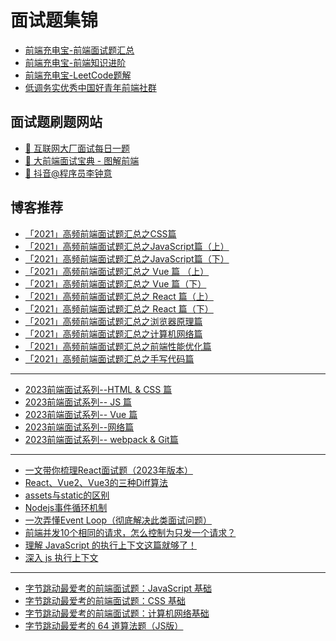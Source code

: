 <!--
 * @Author: hfWang
 * @Date: 2022-09-20 23:29:51
 * @LastEditTime: 2022-09-20 23:30:35
 * @Description: file content
 * @FilePath: \hf-blog-2\docs\interview\index.md
-->

# 面试题集锦

- [前端充电宝-前端面试题汇总](https://www.yuque.com/cuggz/interview)
- [前端充电宝-前端知识进阶](https://www.yuque.com/cuggz/feplus)
- [前端充电宝-LeetCode题解](https://www.yuque.com/cuggz/leetcode)
- [低调务实优秀中国好青年前端社群](https://www.yuque.com/yayu/nice-people)


## 面试题刷题网站


- [🍔 互联网大厂面试每日一题](https://q.shanyue.tech/)
- [🥙 大前端面试宝典 - 图解前端](https://lucifer.ren/fe-interview/#/)
- [🥩 抖音@程序员李钟意](https://ffffee.com/)


## 博客推荐


- [「2021」高频前端面试题汇总之CSS篇](https://juejin.cn/post/6905539198107942919)
- [「2021」高频前端面试题汇总之JavaScript篇（上）](https://juejin.cn/post/6940945178899251230)
- [「2021」高频前端面试题汇总之JavaScript篇（下）](https://juejin.cn/post/6941194115392634888)
- [「2021」高频前端面试题汇总之 Vue 篇 （上）](https://juejin.cn/post/6919373017218809864)
- [「2021」高频前端面试题汇总之 Vue 篇（下）](https://juejin.cn/post/6964779204462247950/)
- [「2021」高频前端面试题汇总之 React 篇（上）](https://juejin.cn/post/6941546135827775525)
- [「2021」高频前端面试题汇总之 React 篇（下）](https://juejin.cn/post/6940942549305524238)
- [「2021」高频前端面试题汇总之浏览器原理篇](https://juejin.cn/post/6916157109906341902/)
- [「2021」高频前端面试题汇总之计算机网络篇](https://juejin.cn/post/6908327746473033741)
- [「2021」高频前端面试题汇总之前端性能优化篇](https://juejin.cn/post/6941278592215515143)
- [「2021」高频前端面试题汇总之手写代码篇](https://juejin.cn/post/6946136940164939813)

---

- [2023前端面试系列--HTML & CSS 篇](https://juejin.cn/post/7175048315111735352)
- [2023前端面试系列-- JS 篇](https://juejin.cn/post/7176644710847479869)
- [2023前端面试系列-- Vue 篇](https://juejin.cn/post/7191325434486161467)
- [2023前端面试系列--网络篇](https://juejin.cn/post/7192869386955259959)
- [2023前端面试系列-- webpack & Git篇](https://juejin.cn/post/7196630860811075642)

---

- [一文带你梳理React面试题（2023年版本）](https://juejin.cn/post/7182382408807743548)
- [React、Vue2、Vue3的三种Diff算法](https://juejin.cn/post/6919376064833667080)
- [assets与static的区别](https://zhuanlan.zhihu.com/p/143950140)
- [Nodejs事件循环机制](https://zhuanlan.zhihu.com/p/88176822)
- [一次弄懂Event Loop（彻底解决此类面试问题）](https://zhuanlan.zhihu.com/p/55511602)
- [前端并发10个相同的请求，怎么控制为只发一个请求？](https://mp.weixin.qq.com/s/QCazJqzhIOmljpfTpMFTHQ)
- [理解 JavaScript 的执行上下文这篇就够了！](https://juejin.cn/post/6954966248233009182)
- [深入 js 执行上下文](https://juejin.cn/post/7206998548343373884)

---

- [字节跳动最爱考的前端面试题：JavaScript 基础](https://juejin.cn/post/6934500357091360781)
- [字节跳动最爱考的前端面试题：CSS 基础](https://juejin.cn/post/6936913689115099143)
- [字节跳动最爱考的前端面试题：计算机网络基础](https://juejin.cn/post/6939691851746279437)
- [字节跳动最爱考的 64 道算法题（JS版）](https://juejin.cn/post/6947842412102287373)


